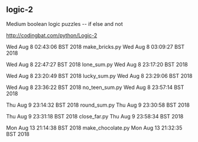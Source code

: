 logic-2
---
Medium boolean logic puzzles -- if else and not


http://codingbat.com/python/Logic-2



Wed Aug  8 02:43:06 BST 2018
make_bricks.py
Wed Aug  8 03:09:27 BST 2018


Wed Aug  8 22:47:27 BST 2018
lone_sum.py
Wed Aug  8 23:17:20 BST 2018


Wed Aug  8 23:20:49 BST 2018
lucky_sum.py
Wed Aug  8 23:29:06 BST 2018


Wed Aug  8 23:36:22 BST 2018
no_teen_sum.py
Wed Aug  8 23:57:14 BST 2018


Thu Aug  9 23:14:32 BST 2018
round_sum.py
Thu Aug  9 23:30:58 BST 2018


Thu Aug  9 23:31:18 BST 2018
close_far.py
Thu Aug  9 23:58:34 BST 2018


Mon Aug 13 21:14:38 BST 2018
make_chocolate.py
Mon Aug 13 21:32:35 BST 2018


